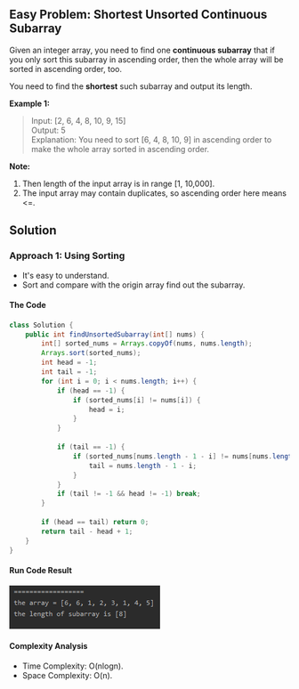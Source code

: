 

## Easy Problem: Shortest Unsorted Continuous Subarray  
Given an integer array, you need to find one **continuous subarray** that if you only sort this subarray in ascending order, then the whole array will be sorted in ascending order, too.

You need to find the **shortest** such subarray and output its length.

**Example 1:**  
>Input: [2, 6, 4, 8, 10, 9, 15]  
>Output: 5  
>Explanation: You need to sort [6, 4, 8, 10, 9] in ascending order to make the whole array sorted in ascending order.  

**Note:**  
1. Then length of the input array is in range [1, 10,000].  
2. The input array may contain duplicates, so ascending order here means <=.  

## Solution
### Approach 1: Using Sorting
- It's easy to understand.
- Sort and compare with the origin array find out the subarray.

#### The Code
```java
class Solution {
    public int findUnsortedSubarray(int[] nums) {
        int[] sorted_nums = Arrays.copyOf(nums, nums.length);
        Arrays.sort(sorted_nums);
        int head = -1;
        int tail = -1;
        for (int i = 0; i < nums.length; i++) {
            if (head == -1) {
                if (sorted_nums[i] != nums[i]) {
                    head = i;
                }
            }

            if (tail == -1) {
                if (sorted_nums[nums.length - 1 - i] != nums[nums.length - 1 - i]) {
                    tail = nums.length - 1 - i;
                }
            }
            if (tail != -1 && head != -1) break;
        }

        if (head == tail) return 0;
        return tail - head + 1;
    }
}
```

#### Run Code Result
![pic](../99.images/2020-09-03-15-51-04.png)

#### Complexity Analysis
- Time Complexity: O(nlogn).
- Space Complexity: O(n).
